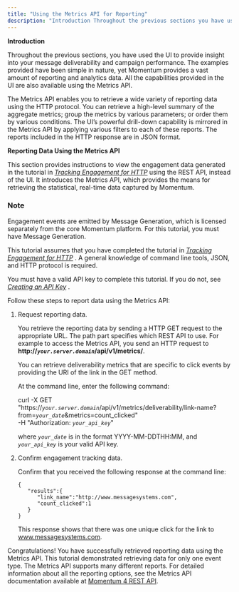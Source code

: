 ```yaml
---
title: "Using the Metrics API for Reporting"
description: "Introduction Throughout the previous sections you have used the UI to provide insight into your message deliverability and campaign performance The examples provided have been simple in nature yet Momentum provides a vast amount of reporting and analytics data All the capabilities provided in the UI are also available using..."
---
```


**Introduction**

Throughout the previous sections, you have used the UI to provide insight into your message deliverability and campaign performance. The examples provided have been simple in nature, yet Momentum provides a vast amount of reporting and analytics data. All the capabilities provided in the UI are also available using the Metrics API.

The Metrics API enables you to retrieve a wide variety of reporting data using the HTTP protocol. You can retrieve a high-level summary of the aggregate metrics; group the metrics by various parameters; or order them by various conditions. The UI’s powerful drill-down capability is mirrored in the Metrics API by applying various filters to each of these reports. The reports included in the HTTP response are in JSON format.

**Reporting Data Using the Metrics API** 

This section provides instructions to view the engagement data generated in the tutorial in [*Tracking Engagement for HTTP*](/momentum/4/engagement-tracking-http) using the REST API, instead of the UI. It introduces the Metrics API, which provides the means for retrieving the statistical, real-time data captured by Momentum.

### Note

Engagement events are emitted by Message Generation, which is licensed separately from the core Momentum platform. For this tutorial, you must have Message Generation.

This tutorial assumes that you have completed the tutorial in [*Tracking Engagement for HTTP*](/momentum/4/engagement-tracking-http) . A general knowledge of command line tools, JSON, and HTTP protocol is required.

You must have a valid API key to complete this tutorial. If you do not, see [*Creating an API Key*](/momentum/4/create-apikey) .

Follow these steps to report data using the Metrics API:

1.  Request reporting data.

    You retrieve the reporting data by sending a HTTP GET request to the appropriate URL. The path part specifies which REST API to use. For example to access the Metrics API, you send an HTTP request to **http://*`your.server.domain`*/api/v1/metrics/**.

    You can retrieve deliverability metrics that are specific to click events by providing the URI of the link in the GET method.

    At the command line, enter the following command:

    curl -X GET "https://*`your.server.domain`*/api/v1/metrics/deliverability/link-name?from=*`your_date`*&metrics=count_clicked" \
    -H "Authorization: *`your_api_key`*"

    where *`your_date`* is in the format YYYY-MM-DDTHH:MM, and *`your_api_key`* is your valid API key.

2.  Confirm engagement tracking data.

    Confirm that you received the following response at the command line:

    ```
    {  
       "results":{  
          "link_name":"http://www.messagesystems.com",
          "count_clicked":1
       }
    }
    ```

    This response shows that there was one unique click for the link to www.messagesystems.com.

Congratulations! You have successfully retrieved reporting data using the Metrics API. This tutorial demonstrated retrieving data for only one event type. The Metrics API supports many different reports. For detailed information about all the reporting options, see the Metrics API documentation available at [Momentum 4 REST API](https://support.messagesystems.com/docs/web-rest/v1_index.html).